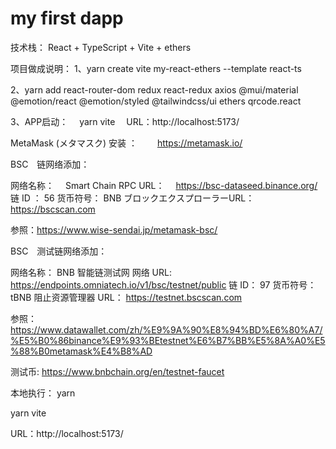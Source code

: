 # my first dapp

技术栈：
React + TypeScript + Vite + ethers

项目做成说明：
1、yarn create vite my-react-ethers --template react-ts

2、yarn add react-router-dom redux react-redux axios @mui/material @emotion/react @emotion/styled @tailwindcss/ui ethers qrcode.react

3、APP启动：
　yarn vite
　URL：http://localhost:5173/


MetaMask (メタマスク) 安装 ：
　　https://metamask.io/

BSC　链网络添加：

网络名称：　                 Smart Chain
RPC URL：　                 https://bsc-dataseed.binance.org/
链 ID ：                    56
货币符号：                   BNB
ブロックエクスプローラーURL：  https://bscscan.com

参照：https://www.wise-sendai.jp/metamask-bsc/

BSC　测试链网络添加：

网络名称：               BNB 智能链测试网
网络 URL:                https://endpoints.omniatech.io/v1/bsc/testnet/public
链 ID：                  97
货币符号：                tBNB
阻止资源管理器 URL：      https://testnet.bscscan.com

参照：
https://www.datawallet.com/zh/%E9%9A%90%E8%94%BD%E6%80%A7/%E5%B0%86binance%E9%93%BEtestnet%E6%B7%BB%E5%8A%A0%E5%88%B0metamask%E4%B8%AD

测试币:
https://www.bnbchain.org/en/testnet-faucet

本地执行：
yarn

yarn vite

URL：http://localhost:5173/